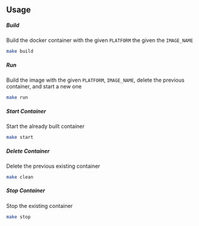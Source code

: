 ## Usage

##### Build

Build the docker container with the given `PLATFORM` the given the `IMAGE_NAME`

```sh
make build
```

##### Run

Build the image with the given `PLATFORM`, `IMAGE_NAME`, delete the previous container, and start a new one

```sh
make run
```

##### Start Container

Start the already built container

```sh
make start
```

##### Delete Container

Delete the previous existing container

```sh
make clean
```

##### Stop Container

Stop the existing container

```sh
make stop
```